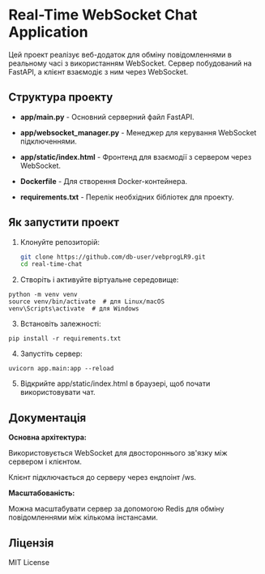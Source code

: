 # Real-Time WebSocket Chat Application

Цей проект реалізує веб-додаток для обміну повідомленнями в реальному часі з використанням WebSocket. Сервер побудований на FastAPI, а клієнт взаємодіє з ним через WebSocket.

## Структура проекту

- **app/main.py** - Основний серверний файл FastAPI.

- **app/websocket_manager.py** - Менеджер для керування WebSocket підключеннями.

- **app/static/index.html** - Фронтенд для взаємодії з сервером через WebSocket.

- **Dockerfile** - Для створення Docker-контейнера.

- **requirements.txt** - Перелік необхідних бібліотек для проекту.

## Як запустити проект

1. Клонуйте репозиторій:
   ```bash
   git clone https://github.com/db-user/vebprogLR9.git
   cd real-time-chat
   ```
2. Створіть і активуйте віртуальне середовище:

```
python -m venv venv
source venv/bin/activate  # для Linux/macOS
venv\Scripts\activate  # для Windows
```
3. Встановіть залежності:

```
pip install -r requirements.txt
```

4. Запустіть сервер:

```
uvicorn app.main:app --reload
```
5. Відкрийте app/static/index.html в браузері, щоб почати використовувати чат.

## Документація
**Основна архітектура:**

Використовується WebSocket для двостороннього зв'язку між сервером і клієнтом.

Клієнт підключається до серверу через ендпоінт /ws.

**Масштабованість:**

Можна масштабувати сервер за допомогою Redis для обміну повідомленнями між кількома інстансами.

## Ліцензія
MIT License
